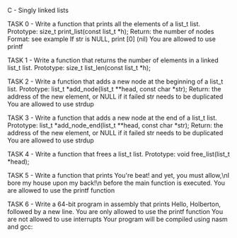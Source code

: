 C - Singly linked lists

TASK 0 - Write a function that prints all the elements of a list_t list. Prototype: size_t print_list(const list_t *h); Return: the number of nodes Format: see example If str is NULL, print [0] (nil) You are allowed to use printf

TASK 1 - Write a function that returns the number of elements in a linked list_t list. Prototype: size_t list_len(const list_t *h);

TASK 2 - Write a function that adds a new node at the beginning of a list_t list. Prototype: list_t *add_node(list_t **head, const char *str); Return: the address of the new element, or NULL if it failed str needs to be duplicated You are allowed to use strdup

TASK 3 - Write a function that adds a new node at the end of a list_t list. Prototype: list_t *add_node_end(list_t **head, const char *str); Return: the address of the new element, or NULL if it failed str needs to be duplicated You are allowed to use strdup

TASK 4 - Write a function that frees a list_t list. Prototype: void free_list(list_t *head);

TASK 5 - Write a function that prints You're beat! and yet, you must allow,\nI bore my house upon my back!\n before the main function is executed. You are allowed to use the printf function

TASK 6 - Write a 64-bit program in assembly that prints Hello, Holberton, followed by a new line. You are only allowed to use the printf function You are not allowed to use interrupts Your program will be compiled using nasm and gcc:
